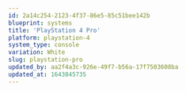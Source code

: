 ```yaml
---
id: 2a14c254-2123-4f37-86e5-85c51bee142b
blueprint: systems
title: 'PlayStation 4 Pro'
platform: playstation-4
system_type: console
variation: White
slug: playstation-pro
updated_by: aa2f4a3c-926e-49f7-b56a-17f7503608ba
updated_at: 1643845735
---
```

